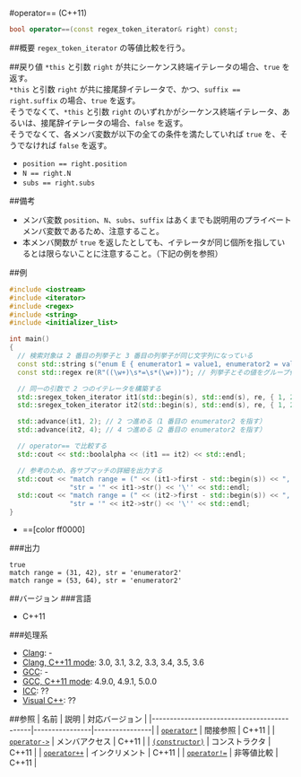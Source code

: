 #operator== (C++11)
```cpp
bool operator==(const regex_token_iterator& right) const;
```

##概要
`regex_token_iterator` の等値比較を行う。


##戻り値
`*this` と引数 `right` が共にシーケンス終端イテレータの場合、`true` を返す。  
`*this` と引数 `right` が共に接尾辞イテレータで、かつ、`suffix == right.suffix` の場合、`true` を返す。  
そうでなくて、`*this` と引数 `right` のいずれかがシーケンス終端イテレータ、あるいは、接尾辞イテレータの場合、`false` を返す。  
そうでなくて、各メンバ変数が以下の全ての条件を満たしていれば `true` を、そうでなければ `false` を返す。

- `position == right.position`
- `N == right.N`
- `subs == right.subs`


##備考
- メンバ変数 `position`、`N`、`subs`、`suffix` はあくまでも説明用のプライベートメンバ変数であるため、注意すること。
- 本メンバ関数が `true` を返したとしても、イテレータが同じ個所を指しているとは限らないことに注意すること。（下記の例を参照）


##例
```cpp
#include <iostream>
#include <iterator>
#include <regex>
#include <string>
#include <initializer_list>

int main()
{
  // 検索対象は 2 番目の列挙子と 3 番目の列挙子が同じ文字列になっている
  const std::string s("enum E { enumerator1 = value1, enumerator2 = value2, enumerator2 = value2, };");
  const std::regex re(R"((\w+)\s*=\s*(\w+))"); // 列挙子とその値をグループ化

  // 同一の引数で 2 つのイテレータを構築する
  std::sregex_token_iterator it1(std::begin(s), std::end(s), re, { 1, 2 });
  std::sregex_token_iterator it2(std::begin(s), std::end(s), re, { 1, 2 });

  std::advance(it1, 2); // 2 つ進める（1 番目の enumerator2 を指す）
  std::advance(it2, 4); // 4 つ進める（2 番目の enumerator2 を指す）

  // operator== で比較する
  std::cout << std::boolalpha << (it1 == it2) << std::endl;

  // 参考のため、各サブマッチの詳細を出力する
  std::cout << "match range = (" << (it1->first - std::begin(s)) << ", " << (it1->second - std::begin(s)) << "), "
               "str = '" << it1->str() << '\'' << std::endl;
  std::cout << "match range = (" << (it2->first - std::begin(s)) << ", " << (it2->second - std::begin(s)) << "), "
               "str = '" << it2->str() << '\'' << std::endl;
}
```
* ==[color ff0000]

###出力
```
true
match range = (31, 42), str = 'enumerator2'
match range = (53, 64), str = 'enumerator2'
```


##バージョン
###言語
- C++11

###処理系
- [Clang](/implementation.md#clang): -
- [Clang, C++11 mode](/implementation.md#clang): 3.0, 3.1, 3.2, 3.3, 3.4, 3.5, 3.6
- [GCC](/implementation.md#gcc): -
- [GCC, C++11 mode](/implementation.md#gcc): 4.9.0, 4.9.1, 5.0.0
- [ICC](/implementation.md#icc): ??
- [Visual C++](/implementation.md#visual_cpp): ??


##参照
| 名前                                       | 説明           | 対応バージョン |
|--------------------------------------------|----------------|----------------|
| [`operator*`](op_deref.md)                 | 間接参照       | C++11          |
| [`operator->`](op_arrow.md)                | メンバアクセス | C++11          |
| [`(constructor)`](regex_token_iterator.md) | コンストラクタ | C++11          |
| [`operator++`](op_increment.md)            | インクリメント | C++11          |
| [`operator!=`](op_not_equal.md)            | 非等値比較     | C++11          |
